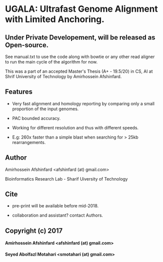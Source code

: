 # UGALA: Ultrafast Genome Alignment with Limited Anchoring.

## Under Private Developement, will be released as Open-source.

See manual.txt to use the code along with bowtie or any other read aligner to run the main cycle of the algorithm for now.

This was a part of an accepted Master's Thesis (A+ - 19.5/20) in CS, AI at Shrif University of Technology by Amirhossein Afshinfard.

## Features

* Very fast alignment and homology reporting by comparing only a small proportion of the input genomes.

* PAC bounded accuracy. 

* Working for different resolution and thus with different speeds.

* E.g: 260x faster than a simple blast when searching for > 25kb rearrangements.

## Author

 Amirhossein Afshinfard <afshinfard (at) gmail.com>

 Bioinformatics Research Lab - Sharif Uiversity of Technology

## Cite

* pre-print will be available before mid-2018.

* collaboration and assistant? contact Authors.

## Copyright (c) 2017

####  Amirhossein Afshinfard   <afshinfard (at) gmail.com>
####  Seyed Abolfazl Motahari  <smotahari (at) gmail.com>

